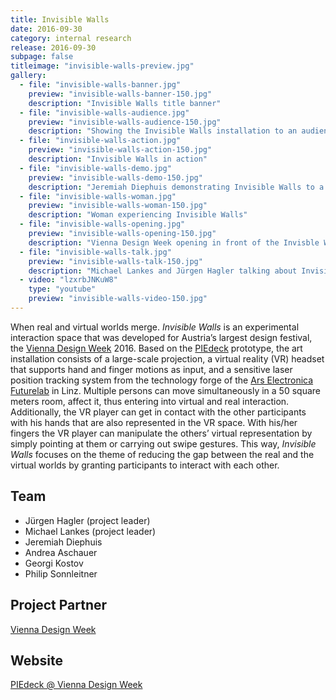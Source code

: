 ```yaml
---
title: Invisible Walls
date: 2016-09-30
category: internal research
release: 2016-09-30
subpage: false
titleimage: "invisible-walls-preview.jpg"
gallery:
  - file: "invisible-walls-banner.jpg"
    preview: "invisible-walls-banner-150.jpg"
    description: "Invisible Walls title banner"
  - file: "invisible-walls-audience.jpg"
    preview: "invisible-walls-audience-150.jpg"
    description: "Showing the Invisible Walls installation to an audience"
  - file: "invisible-walls-action.jpg"
    preview: "invisible-walls-action-150.jpg"
    description: "Invisible Walls in action"
  - file: "invisible-walls-demo.jpg"
    preview: "invisible-walls-demo-150.jpg"
    description: "Jeremiah Diephuis demonstrating Invisible Walls to a crowd"
  - file: "invisible-walls-woman.jpg"
    preview: "invisible-walls-woman-150.jpg"
    description: "Woman experiencing Invisible Walls"
  - file: "invisible-walls-opening.jpg"
    preview: "invisible-walls-opening-150.jpg"
    description: "Vienna Design Week opening in front of the Invisble Walls location"
  - file: "invisible-walls-talk.jpg"
    preview: "invisible-walls-talk-150.jpg"
    description: "Michael Lankes and Jürgen Hagler talking about Invisible Walls"
  - video: "lzxrbJNKuW8"
    type: "youtube"
    preview: "invisible-walls-video-150.jpg"
---
```


When real and virtual worlds merge. *Invisible Walls* is an experimental interaction space that was developed for Austria’s largest design festival, the [Vienna Design Week](http://www.viennadesignweek.at/) 2016. Based on the [PIEdeck](../piedeck) prototype, the art installation consists of a large-scale projection, a virtual reality (VR) headset that supports hand and finger motions as input, and a sensitive laser position tracking system from the technology forge of the [Ars Electronica Futurelab](http://www.aec.at/futurelab/) in Linz. Multiple persons can move simultaneously in a 50 square meters room, affect it, thus entering into virtual and real interaction. Additionally, the VR player can get in contact with the other participants with his hands that are also represented in the VR space. With his/her fingers the VR player can manipulate the others’ virtual representation by simply pointing at them or carrying out swipe gestures. This way, *Invisible Walls* focuses on the theme of reducing the gap between the real and the virtual worlds by granting participants to interact with each other.

## Team

* Jürgen Hagler (project leader)
* Michael Lankes (project leader)
* Jeremiah Diephuis 
* Andrea Aschauer
* Georgi Kostov
* Philip Sonnleitner

## Project Partner

[Vienna Design Week](http://www.viennadesignweek.at/)

## Website

[PIEdeck @ Vienna Design Week](http://www.viennadesignweek.at/archive.php?id=1184)